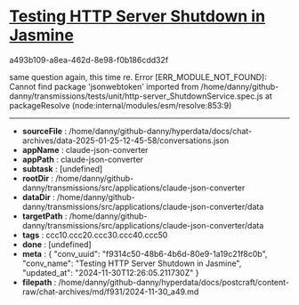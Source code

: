 # [Testing HTTP Server Shutdown in Jasmine](https://claude.ai/chat/f9314c50-48b6-4b6d-80e9-1a19c21f8c0b)

a493b109-a8ea-462d-8e98-f0b186cdd32f

same question again, this time re. 
Error [ERR_MODULE_NOT_FOUND]: Cannot find package 'jsonwebtoken' imported from /home/danny/github-danny/transmissions/tests/unit/http-server_ShutdownService.spec.js
    at packageResolve (node:internal/modules/esm/resolve:853:9)

---

* **sourceFile** : /home/danny/github-danny/hyperdata/docs/chat-archives/data-2025-01-25-12-45-58/conversations.json
* **appName** : claude-json-converter
* **appPath** : claude-json-converter
* **subtask** : [undefined]
* **rootDir** : /home/danny/github-danny/transmissions/src/applications/claude-json-converter
* **dataDir** : /home/danny/github-danny/transmissions/src/applications/claude-json-converter/data
* **targetPath** : /home/danny/github-danny/transmissions/src/applications/claude-json-converter/data
* **tags** : ccc10.ccc20.ccc30.ccc40.ccc50
* **done** : [undefined]
* **meta** : {
  "conv_uuid": "f9314c50-48b6-4b6d-80e9-1a19c21f8c0b",
  "conv_name": "Testing HTTP Server Shutdown in Jasmine",
  "updated_at": "2024-11-30T12:26:05.211730Z"
}
* **filepath** : /home/danny/github-danny/hyperdata/docs/postcraft/content-raw/chat-archives/md/f931/2024-11-30_a49.md
